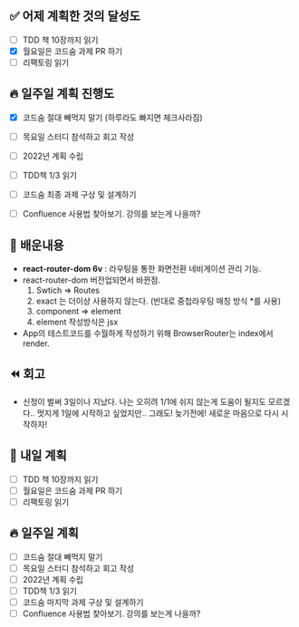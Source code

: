 ## ✅ 어제 계획한 것의 달성도

- [ ] TDD 책 10장까지 읽기
- [x] 월요일은 코드숨 과제 PR 하기
- [ ] 리팩토링 읽기

## 🔥 일주일 계획 진행도

- [x] 코드숨 절대 빼먹지 말기 (하루라도 빠지면 체크사라짐)
- [ ] 목요일 스터디 참석하고 회고 작성
- [ ] 2022년 계획 수립
- [ ] TDD책 1/3 읽기
- [ ] 코드숨 최종 과제 구상 및 설계하기
- [ ] Confluence 사용법 찾아보기. 강의를 보는게 나을까?


## 💬 배운내용
- __react-router-dom 6v__ : 라우팅을 통한 화면전환 네비게이션 관리 기능.
- react-router-dom 버전업되면서 바뀐점.
  1. Swtich => Routes
  2. exact 는 더이상 사용하지 않는다. (반대로 중첩라우팅 매칭 방식 *를 사용)
  3. component => element
  4. element 작성방식은 jsx
- App의 테스트코드를 수월하게 작성하기 위해 BrowserRouter는 index에서 render.


## ⏪ 회고

- 신정이 벌써 3일이나 지났다. 나는 오히려 1/1에 쉬지 않는게 도움이 될지도 모르겠다.. 멋지게 1일에 시작하고 싶었지만.. 그래도! 늦기전에! 새로운 마음으로 다시 시작하자!


## 🔰 내일 계획

- [ ] TDD 책 10장까지 읽기
- [ ] 월요일은 코드숨 과제 PR 하기
- [ ] 리팩토링 읽기

## 🔥 일주일 계획

- [ ] 코드숨 절대 빼먹지 말기
- [ ] 목요일 스터디 참석하고 회고 작성
- [ ] 2022년 계획 수립
- [ ] TDD책 1/3 읽기
- [ ] 코드숨 마지막 과제 구상 및 설계하기
- [ ] Confluence 사용법 찾아보기. 강의를 보는게 나을까?
